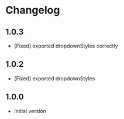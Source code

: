 # Changelog

## 1.0.3

- [Fixed] exported dropdownStyles correctly

## 1.0.2

- [Fixed] exported dropdownStyles

## 1.0.0

- Initial version
